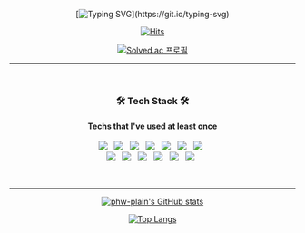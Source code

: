 <!---
phw-plain/phw-plain is a ✨ special ✨ repository because its `README.md` (this file) appears on your GitHub profile.
You can click the Preview link to take a look at your changes.
--->
<div align="center">
  
[![Typing SVG](https://readme-typing-svg.herokuapp.com?size=35&color=F7BD15&background=000000E4&center=true&vCenter=true&width=1000&height=350&lines=Hello+World!!;Hi+there%2C+I'm+developer+phw-plain.)](https://git.io/typing-svg)
  
<div align="center">
  
[![Hits](https://hits.seeyoufarm.com/api/count/incr/badge.svg?url=https%3A%2F%2Fgithub.com%2Fphw-plain&count_bg=%23FFDB0E&title_bg=%23696969&icon=github.svg&icon_color=%23FFFFFF&title=hits&edge_flat=false)](https://hits.seeyoufarm.com)
  
  
[![Solved.ac
프로필](http://mazassumnida.wtf/api/mini/generate_badge?boj=ppy7228)](https://github.com/mazassumnida/ppy7228)
  
</div>

<hr>
</br>
<h3 align="center"><b>🛠 Tech Stack 🛠</b></h3>
<h4 align="center">Techs that I've used at least once</h4>
<p align="center">
<img src="https://img.shields.io/badge/Java-007396?style=flat-square&logo=Java&logoColor=white"/></a> &nbsp
<img src="https://img.shields.io/badge/C-A8B9CC?style=flat-square&logo=C&logoColor=white"/></a> &nbsp
<img src="https://img.shields.io/badge/C++-00599C?style=flat-square&logo=C%2B%2B&logoColor=white"/></a> &nbsp
<img src="https://img.shields.io/badge/Python-3776AB?style=flat-square&logo=Python&logoColor=white"/></a> &nbsp
<img src="https://img.shields.io/badge/HTML5-E34F26?style=flat-square&logo=HTML5&logoColor=white"/></a> &nbsp
<img src="https://img.shields.io/badge/CSS3-1572B6?style=flat-square&logo=CSS3&logoColor=white"/></a> &nbsp
<img src="https://img.shields.io/badge/JSP-007396?style=flat-square&logo=Java&logoColor=white"/></a> &nbsp
</br>
<img src="https://img.shields.io/badge/JavaScript-F7DF1E?style=flat-square&logo=JavaScript&logoColor=white"/></a> &nbsp
<img src="https://img.shields.io/badge/Kotlin-0095D5?style=flat-square&logo=Kotlin&logoColor=white"/></a> &nbsp
<img src="https://img.shields.io/badge/Unity-000000?style=flat-square&logo=Unity&logoColor=white"/></a> &nbsp
<img src="https://img.shields.io/badge/C＃-6428B4?style=flat-square&logo=&logoColor=white"/></a> &nbsp
<img src="https://img.shields.io/badge/Android-3DDC84?style=flat-square&logo=Android&logoColor=white"/></a> &nbsp
<img src="https://img.shields.io/badge/MySQL-4479A1?style=flat-square&logo=MySQL&logoColor=white"/></a> &nbsp </p>
</br>
<hr>

<div align=center>
  
[![phw-plain's GitHub stats](https://github-readme-stats.vercel.app/api?username=phw-plain)](https://github.com/phw-plain/github-readme-stats)

      
[![Top Langs](https://github-readme-stats.vercel.app/api/top-langs/?username=phw-plain&layout=compact)](https://github.com/phw-plain/github-readme-stats)

      

</div>
